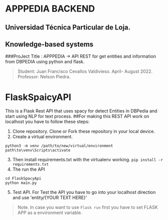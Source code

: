# APPPEDIA BACKEND
## Universidad Técnica Particular de Loja.
## Knowledge-based systems  
###ProJect Title : APPPEDIA ->  API REST for get entities and information from DBPEDIA using python and flask.
> Student: Juan Francisco Cevallos Valdivieso. April- August 2022. Professor: Nelson Piedra.
# FlaskSpaicyAPI
This is a Flask Rest API that uses spacy for detect Entities in DBPedia and start using NLP for text process.
##For making this REST API work on localhost you have to follow these steps:
1. Clone repository.
Clone or Fork these repository in your local device.
2. Create a virtual environment.
```
python3 -m venv /path/to/new/virtual/environment
path\to\venv\Scripts\activate
```
3. Then install requirements.txt with the virtualenv working.
`pip install -r requirements.txt`
4. The run the API  
```
cd FlaskSpacyApi
python main.py
```
5. Test API.
For Test the API you have to go into your localhost direction and use 'entity/{YOUR TEXT HERE}' 
>Note. In case you want to use `Flask run` first you have to set FLASK APP as a environment variable. 
